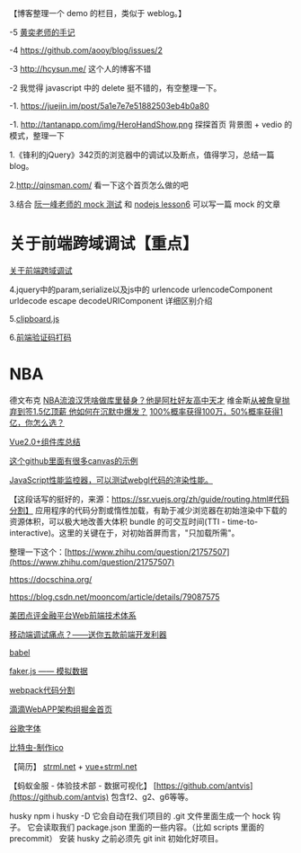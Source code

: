 【博客整理一个 demo 的栏目，类似于 weblog。】

-5 [黄奕老师的手记](http://www.imooc.com/t/3017249#Article)

-4 https://github.com/aooy/blog/issues/2

-3 http://hcysun.me/  这个人的博客不错

-2 我觉得 javascript 中的 delete 挺不错的，有空整理一下。

-1. https://juejin.im/post/5a1e7e7e51882503eb4b0a80

-1. http://tantanapp.com/img/HeroHandShow.png   探探首页 背景图 + vedio 的模式，整理一下

1.《锋利的jQuery》342页的浏览器中的调试以及断点，值得学习，总结一篇blog。

2.http://qinsman.com/   看一下这个首页怎么做的吧

3.结合 [阮一峰老师的 mock 测试](http://www.ruanyifeng.com/blog/2015/12/a-mocha-tutorial-of-examples.html) 和 [nodejs lesson6](https://github.com/alsotang/node-lessons/tree/master/lesson6) 可以写一篇 mock 的文章

# 关于前端跨域调试【重点】
[关于前端跨域调试](./note-front-proxy.md)

4.jquery中的param,serialize以及js中的 urlencode urlencodeComponent urldecode escape decodeURIComponent 详细区别介绍

5.[clipboard.js](https://clipboardjs.com/)

6.[前端验证码打码](https://www.vaptcha.com/)


# NBA

德文布克
[NBA流浪汉凭啥做库里替身？他是阿杜好友高中天才](https://view.inews.qq.com/a/NBA2017120702150503)
维金斯[从被詹皇抛弃到签1.5亿顶薪 他如何在沉默中爆发？](https://view.inews.qq.com/a/NBA2017120701184805)
[100%概率获得100万，50%概率获得1亿，你怎么选？](https://view.inews.qq.com/a/20171207A04K3A00)

[Vue2.0+组件库总结](https://www.jianshu.com/p/011d308d7dd7)

[这个github里面有很多canvas的示例](https://github.com/whxaxes)

[JavaScript性能监控器，可以测试webgl代码的渲染性能。](https://github.com/mrdoob/stats.js)

【这段话写的挺好的，来源：https://ssr.vuejs.org/zh/guide/routing.html#代码分割】
应用程序的代码分割或惰性加载，有助于减少浏览器在初始渲染中下载的资源体积，可以极大地改善大体积 bundle 的可交互时间(TTI - time-to-interactive)。这里的关键在于，对初始首屏而言，"只加载所需"。


整理一下这个：[https://www.zhihu.com/question/21757507](https://www.zhihu.com/question/21757507)

https://docschina.org/

https://blog.csdn.net/mooncom/article/details/79087575

[美团点评金融平台Web前端技术体系](https://mp.weixin.qq.com/s?__biz=MjM5NjQ5MTI5OA==&mid=2651747704&idx=2&sn=f2c216c1ca8f364827226f8742eb3a57&pass_ticket=5rFUhlfooXqwFZ%2FYP02DxG7peUY6C8ngQg8QAnbjKRyiC3tBraRU%2BRosmBerVAGz)

[移动端调试痛点？——送你五款前端开发利器](https://mp.weixin.qq.com/s?__biz=MzA5NzkwNDk3MQ==&mid=2650587925&idx=1&sn=d52232bcbb37a011635399e4096a136a&pass_ticket=5rFUhlfooXqwFZ%2FYP02DxG7peUY6C8ngQg8QAnbjKRyiC3tBraRU%2BRosmBerVAGz)

[babel](https://zhuanlan.zhihu.com/p/29058936)

[faker.js —— 模拟数据]()

[webpack代码分割](https://webpack.js.org/guides/code-splitting/)

[滴滴WebAPP架构组掘金首页](https://juejin.im/user/59dc483e6fb9a0450e7511b4)

[谷歌字体](http://www.googlefonts.cn/)

[比特虫-制作ico](http://www.bitbug.net/)

【简历】
[strml.net](https://blog.csdn.net/qq_20264891/article/details/79197651)
+
[vue+strml.net](https://github.com/ustbhuangyi/resume)

【蚂蚁金服 - 体验技术部 - 数据可视化】
[https://github.com/antvis](https://github.com/antvis)
包含f2、g2、g6等等。

husky
npm i husky -D
它会自动在我们项目的 .git 文件里面生成一个 hock 钩子。
它会读取我们 package.json 里面的一些内容。（比如 scripts 里面的 precommit）
安装 husky 之前必须先 git init 初始化好项目。



